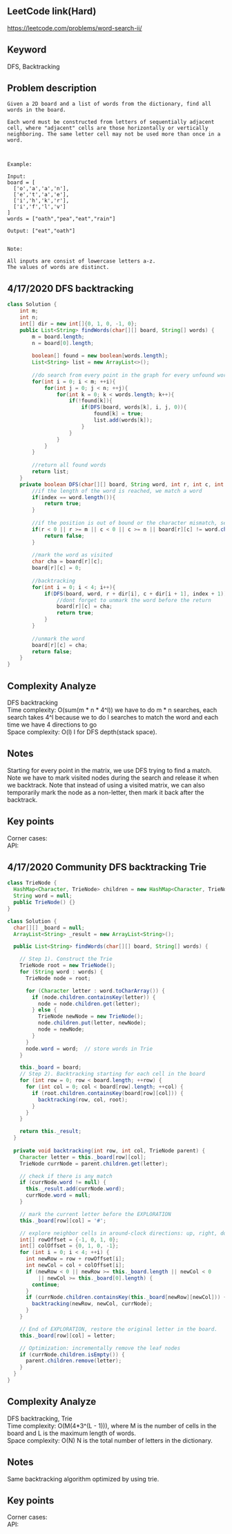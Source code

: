 ## LeetCode link(Hard)
https://leetcode.com/problems/word-search-ii/

## Keyword
DFS, Backtracking

## Problem description
```
Given a 2D board and a list of words from the dictionary, find all words in the board.

Each word must be constructed from letters of sequentially adjacent cell, where "adjacent" cells are those horizontally or vertically neighboring. The same letter cell may not be used more than once in a word.

 

Example:

Input: 
board = [
  ['o','a','a','n'],
  ['e','t','a','e'],
  ['i','h','k','r'],
  ['i','f','l','v']
]
words = ["oath","pea","eat","rain"]

Output: ["eat","oath"]
 

Note:

All inputs are consist of lowercase letters a-z.
The values of words are distinct.
```

## 4/17/2020 DFS backtracking

```java
class Solution {
    int m;
    int n;
    int[] dir = new int[]{0, 1, 0, -1, 0};
    public List<String> findWords(char[][] board, String[] words) {
        m = board.length;
        n = board[0].length;
        
        boolean[] found = new boolean[words.length];
        List<String> list = new ArrayList<>();
        
        //do search from every point in the graph for every unfound word
        for(int i = 0; i < m; ++i){
            for(int j = 0; j < n; ++j){
                for(int k = 0; k < words.length; k++){
                    if(!found[k]){
                        if(DFS(board, words[k], i, j, 0)){
                            found[k] = true;
                            list.add(words[k]);
                        }
                    }
                }
            }
        }
        
        //return all found words
        return list;
    }
    private boolean DFS(char[][] board, String word, int r, int c, int index){
        //if the length of the word is reached, we match a word
        if(index == word.length()){
            return true;
        }
        
        //if the position is out of bound or the character mismatch, search fail
        if(r < 0 || r >= m || c < 0 || c >= n || board[r][c] != word.charAt(index)){
            return false;
        }
        
        //mark the word as visited
        char cha = board[r][c];
        board[r][c] = 0;
        
        //backtracking
        for(int i = 0; i < 4; i++){
            if(DFS(board, word, r + dir[i], c + dir[i + 1], index + 1)){
                //dont forget to unmark the word before the return
                board[r][c] = cha;
                return true;
            }
        }
        
        //unmark the word
        board[r][c] = cha;
        return false;
    }
}
```

## Complexity Analyze
DFS backtracking\
Time complexity: O(sum(m * n * 4^l)) we have to do m * n searches, each search takes 4^l because we to do l searches to match the word and each time we have 4 directions to go\
Space complexity: O(l) l for DFS depth(stack space).

## Notes
Starting for every point in the matrix, we use DFS trying to find a match. Note we have to mark visited nodes during the search and release it when we backtrack. Note that instead of using a visited matrix, we can also temporarily mark the node as a non-letter, then mark it back after the backtrack.
## Key points
Corner cases: \
API:

## 4/17/2020 Community DFS backtracking Trie

```java
class TrieNode {
  HashMap<Character, TrieNode> children = new HashMap<Character, TrieNode>();
  String word = null;
  public TrieNode() {}
}

class Solution {
  char[][] _board = null;
  ArrayList<String> _result = new ArrayList<String>();

  public List<String> findWords(char[][] board, String[] words) {

    // Step 1). Construct the Trie
    TrieNode root = new TrieNode();
    for (String word : words) {
      TrieNode node = root;

      for (Character letter : word.toCharArray()) {
        if (node.children.containsKey(letter)) {
          node = node.children.get(letter);
        } else {
          TrieNode newNode = new TrieNode();
          node.children.put(letter, newNode);
          node = newNode;
        }
      }
      node.word = word;  // store words in Trie
    }

    this._board = board;
    // Step 2). Backtracking starting for each cell in the board
    for (int row = 0; row < board.length; ++row) {
      for (int col = 0; col < board[row].length; ++col) {
        if (root.children.containsKey(board[row][col])) {
          backtracking(row, col, root);
        }
      }
    }

    return this._result;
  }
  
  private void backtracking(int row, int col, TrieNode parent) {
    Character letter = this._board[row][col];
    TrieNode currNode = parent.children.get(letter);

    // check if there is any match
    if (currNode.word != null) {
      this._result.add(currNode.word);
      currNode.word = null;
    }

    // mark the current letter before the EXPLORATION
    this._board[row][col] = '#';

    // explore neighbor cells in around-clock directions: up, right, down, left
    int[] rowOffset = {-1, 0, 1, 0};
    int[] colOffset = {0, 1, 0, -1};
    for (int i = 0; i < 4; ++i) {
      int newRow = row + rowOffset[i];
      int newCol = col + colOffset[i];
      if (newRow < 0 || newRow >= this._board.length || newCol < 0
          || newCol >= this._board[0].length) {
        continue;
      }
      if (currNode.children.containsKey(this._board[newRow][newCol])) {
        backtracking(newRow, newCol, currNode);
      }
    }

    // End of EXPLORATION, restore the original letter in the board.
    this._board[row][col] = letter;

    // Optimization: incrementally remove the leaf nodes
    if (currNode.children.isEmpty()) {
      parent.children.remove(letter);
    }
  }
}

```

## Complexity Analyze
DFS backtracking, Trie\
Time complexity: O(M(4*3^(L - 1))), where M is the number of cells in the board and L is the maximum length of words.\
Space complexity: O(N) N is the total number of letters in the dictionary.

## Notes
Same backtracking algorithm optimized by using trie.
## Key points
Corner cases: \
API:

